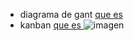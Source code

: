+ diagrama de gant [que es ](https://www.youtube.com/watch?v=7dXAFrxBOCY) 
+ kanban [que es ](https://www.youtube.com/watch?v=WP6Nt5XV980) ![imagen]("capturas/Screenshot_1.jpg")